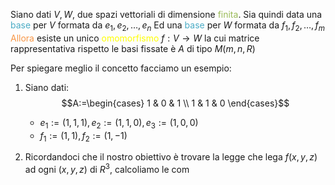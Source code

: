 Siano dati $V,W$, due spazi vettoriali di dimensione <font color="#9bbb59">finita</font>.
Sia quindi data una <font color="#4bacc6">base</font>  per $V$ formata da $e_{1},e_{2},\dots,e_{n}$
Ed una <font color="#4bacc6">base</font> per $W$ formata da $f_{1},f_{2},\dots,f_{m}$
<font color="#f79646">Allora</font> esiste un unico <font color="#ffff00">omomorfismo</font> $f:V\to W$ la cui matrice rappresentativa rispetto le basi fissate è $A$ di tipo $M(m,n, R)$

 Per spiegare meglio il concetto facciamo un esempio:

1. Siano dati:
$$A:=\begin{cases}
1 & 0 & 1 \\
1 & 1 & 0 
\end{cases}$$
   - $e_{1}:=(1,1,1),e_{2}:=(1,1,0),e_{3}:=(1,0,0)$
   - $f_{1}:=(1,1),f_{2}:=(1,-1)$

2. Ricordandoci che il nostro obiettivo è trovare la legge che lega $f(x,y,z)$ ad ogni $(x,y,z)$ di $R^3$,
   calcoliamo le com
